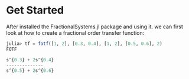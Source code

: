# Get Started

After installed the FractionalSystems.jl package and using it. we can first look at how to create a fractional order transfer function:

```julia
julia> tf = fotf([1, 2], [0.3, 0.4], [1, 2], [0.5, 0.6], 2)
FOTF

s^{0.3} + 2s^{0.4}
--------------
s^{0.5} + 2s^{0.6}
```